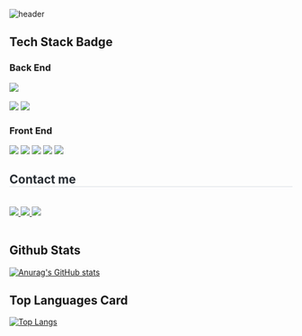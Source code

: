 ![header](https://capsule-render.vercel.app/api?type=Waving)


## Tech Stack Badge

### Back End

<div style="text-align: left;">
    <div style="margin: ; text-align: left;" "text-align: left;"> <img src="https://img.shields.io/badge/Java-007396?style=for-the-badge&logo=Java&logoColor=white">
          </div>
    </div>
<br/>

<img src="https://img.shields.io/badge/JavaScript-F7DF1E?style=flat-square&logo=JavaScript&logoColor=white"/>
<img src="https://img.shields.io/badge/Python-3776AB?style=flat-square&logo=Python&logoColor=white"/>

### Front End

<img src="https://img.shields.io/badge/html5-E34F26?style=flat-square&logo=html5&logoColor=white"/>
<img src="https://img.shields.io/badge/css-663399?style=flat-square&logo=css&logoColor=white"/>
<img src="https://img.shields.io/badge/springboot-6DB33F?style=flat-square&logo=springboot&logoColor=white"/>
<img src="https://img.shields.io/badge/react-61DAFB?style=flat-square&logo=react&logoColor=white"/>
<img src="https://img.shields.io/badge/typescript-3178C6?style=flat-square&logo=typescript&logoColor=white"/>


<div style="text-align: left;">
    <h2 style="border-bottom: 1px solid #d8dee4; color: #282d33;">  Contact me </h2> <br>
    <div style="text-align: left;">
        <a href="mailto:dlseprtm@naver.com"> <img src="https://img.shields.io/badge/Naver-03C75A?style=for-the-badge&logo=Naver&logoColor=white"> </a>
        <a href="https://www.notion.so/Mijin-Kim-2291b4aae89980a98242e08eeb00fdec"> <img src="https://img.shields.io/badge/Notion-000000?style=for-the-badge&logo=Notion&logoColor=white"> </a>
        <a href="mailto:a77018847@gmail.com"> <img src="https://img.shields.io/badge/Gmail-EA4335?style=for-the-badge&logo=Gmail&logoColor=white"> </a>
    </div> <br>
    <div style="text-align: left;"> </div>
</div>
    
    

## Github Stats

[![Anurag's GitHub stats](https://github-readme-stats.vercel.app/api?username=asdf327)](https://github.com/anuraghazra/github-readme-stats)

## Top Languages Card

[![Top Langs](https://github-readme-stats.vercel.app/api/top-langs/?username=asdf327)](https://github.com/anuraghazra/github-readme-stats)



<!--
**asdf327/asdf327** is a ✨ _special_ ✨ repository because its `README.md` (this file) appears on your GitHub profile.

Here are some ideas to get you started:

- 🔭 I’m currently working on ...
- 🌱 I’m currently learning ...
- 👯 I’m looking to collaborate on ...
- 🤔 I’m looking for help with ...
- 💬 Ask me about ...
- 📫 How to reach me: ...
- 😄 Pronouns: ...
- ⚡ Fun fact: ...
-->
